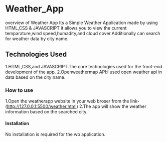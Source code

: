 # Weather_App
overview of Weather App
Its a Simple Weather Application made by using HTML,CSS & JAVASCRIPT
it allows you to view the current temparature,wind speed,humadity,and cloud cover.Additionally can search for weather data by city name.

## Technologies Used
1.HTML,CSS,and JAVASCRIPT:The core technologies used for the front-end development of the app.
2.Openweathermap API:i used open weather api in data based on the city name.

### How to use
1.Open the weatherapp website in your web broser
from the link-
(http://127.0.0.1:5500/weather.html)
2.The app will show the weather information based on the searched city.

 #### Installation
 No installation is required for the wb application.
